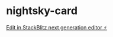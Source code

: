 # nightsky-card

[Edit in StackBlitz next generation editor ⚡️](https://stackblitz.com/~/github.com/PMariusf/nightsky-card)